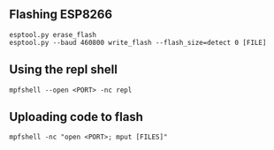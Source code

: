 ## Flashing ESP8266

```
esptool.py erase_flash
esptool.py --baud 460800 write_flash --flash_size=detect 0 [FILE]
```

## Using the repl shell
```
mpfshell --open <PORT> -nc repl
```


## Uploading code to flash

```
mpfshell -nc "open <PORT>; mput [FILES]"
```
